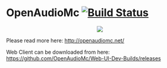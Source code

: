 # OpenAudioMc [![Build Status](https://travis-ci.org/Mindgamesnl/OpenAudioMc.svg?branch=master)](https://travis-ci.org/Mindgamesnl/OpenAudioMc)
<p align="center">
    <img src ="https://proxy.spigotmc.org/fc13877cda3bd0453167bb1547313e0459f77f15?url=http%3A%2F%2Fstatic.craftmend.com%2Fspigot%2Fopenaudio%2F2%2Fbanner.png" />
</p>

Please read more here: http://openaudiomc.net/

Web Client can be downloaded from here: https://github.com/OpenAudioMc/Web-UI-Dev-Builds/releases
